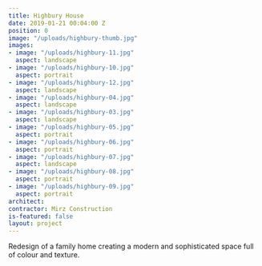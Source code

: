 ```yaml
---
title: Highbury House
date: 2019-01-21 00:04:00 Z
position: 0
image: "/uploads/highbury-thumb.jpg"
images:
- image: "/uploads/highbury-11.jpg"
  aspect: landscape
- image: "/uploads/highbury-10.jpg"
  aspect: portrait
- image: "/uploads/highbury-12.jpg"
  aspect: landscape
- image: "/uploads/highbury-04.jpg"
  aspect: landscape
- image: "/uploads/highbury-03.jpg"
  aspect: landscape
- image: "/uploads/highbury-05.jpg"
  aspect: portrait
- image: "/uploads/highbury-06.jpg"
  aspect: portrait
- image: "/uploads/highbury-07.jpg"
  aspect: landscape
- image: "/uploads/highbury-08.jpg"
  aspect: portrait
- image: "/uploads/highbury-09.jpg"
  aspect: portrait
architect: 
contractor: Mirz Construction
is-featured: false
layout: project
---
```


Redesign of a family home creating a modern and sophisticated space full of colour and texture.